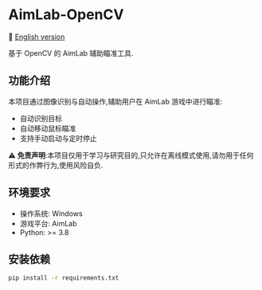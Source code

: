 # AimLab-OpenCV

📘 [English version](../README.md)

基于 OpenCV 的 AimLab 辅助瞄准工具.

## 功能介绍

本项目通过图像识别与自动操作,辅助用户在 AimLab 游戏中进行瞄准:

- 自动识别目标  
- 自动移动鼠标瞄准  
- 支持手动启动与定时停止  

⚠️ **免责声明**:本项目仅用于学习与研究目的,只允许在离线模式使用,请勿用于任何形式的作弊行为,使用风险自负.

## 环境要求

- 操作系统: Windows
- 游戏平台: AimLab
- Python: >= 3.8  

## 安装依赖

```bash
pip install -r requirements.txt
```